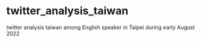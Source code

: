 # twitter_analysis_taiwan
twitter analysis taiwan among English speaker in Taipei during early August 2022
